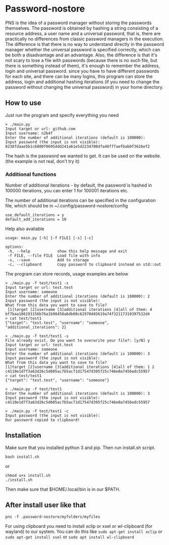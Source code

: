 # Password-nostore
PNS is the idea of a password manager without storing the passwords themselves. The password is obtained by hashing a string consisting of a resource address, a user name and a universal password, that is, there are practically no differences from classic password managers in the execution. The difference is that there is no way to understand directly in the password manager whether the universal password is specified correctly, which can be both a disadvantage and an advantage. Also, the difference is that it's not scary to lose a file with passwords (because there is no such file, but there is something instead of them), it's enough to remember the address, login and universal password. since you have to have different passwords for each site, and there can be many logins, this program can store the address, login and additional hashing iterations (if you need to change the password without changing the universal password) in your home directory.

## How to use
Just run the program and specify everything you need

    > ./main.py
    Input target or url: github.com
    Input username: n2b4f
    Enter the number of additional iterations (default is 100000): 
    Input password (the input is not visible): 
    8238fdaae5b1c6800f0695ddd241a61e5d2234700dfa46fffaefbab0f3626ef2

The hash is the password we wanted to get. It can be used on the website. (the example is not real, don't try it)

### Additional functions

Number of additional iterations - by default, the password is hashed in 100000 iterations, you can enter 1 for 100001 iterations etc.

The number of additional iterations can be specified in the configuration file, which should be in ~/.config/password-nostore/config 

    use_default_iterations = y
    default_add_iterations = 10


Help also avaliable

    usage: main.py [-h] [-f FILE] [-s] [-c]

    options:
     -h, --help            show this help message and exit
     -f FILE, --file FILE  Load file with info
     -s, --save            Add to storage
     -c, --clipboard       Copy password to clipboard instead on std::out



The program can store records, usage examples are below

    > ./main.py -f test/test1 -s
    Input target or url: test.test
    Input username: someone
    Enter the number of additional iterations (default is 100000): 2
    Input password (the input is not visible): 
    What from this data you want to save to file? 
     [1]target [2]username [3]additional iterations [4]all of them: 4
    bf7baa186193156b76a1b98450a6db08c62970d45619a74f32117310397532d4
    > cat test/test1 
    {"target": "test.test", "username": "someone", "additional_iterations": 2}

    > ./main.py -f test/test1 -s
    File already exist. Do you want to overwrite your file?: [y/N] y
    Input target or url: test.test
    Input username: someone
    Enter the number of additional iterations (default is 100000): 3
    Input password (the input is not visible): 
    What from this data you want to save to file? 
    [1]target [2]username [3]additional iterations [4]all of them: 1 2
    c4110e1d7f3a63d26c5d605ac7b5ac71d17547d395f25c746e0a7456edc55957
    > cat test/test1 
    {"target": "test.test", "username": "someone"}

    > ./main.py -f test/test1
    Enter the number of additional iterations (default is 100000): 3
    Input password (the input is not visible): 
    c4110e1d7f3a63d26c5d605ac7b5ac71d17547d395f25c746e0a7456edc55957

    > ./main.py -f test/test1 -c
    Input password (the input is not visible): 
    Our password copied to clipboard!

## Installation
Make sure that you installed python 3 and pip. Then run install.sh script.

    bash install.sh

or

    chmod u+x install.sh
    ./install.sh
Then make sure that $HOME/.local/bin is in our $PATH.

## After install user like that
    pns -f .password-nostore/myfolders/myfiles

For using clipboard you need to install xclip or xsel or wl-clipboard (for wayland) to our system.
You can do this like `sudo apt-get install xclip` or `sudo apt-get install xsel` or `sudo apt install wl-clipboard`



